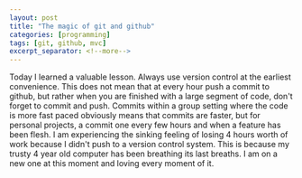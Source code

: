 ```yaml
---
layout: post
title: "The magic of git and github"
categories: [programming]
tags: [git, github, mvc]
excerpt_separator: <!--more-->
---
```


Today I learned a valuable lesson. Always use version control at the earliest convenience. This does not mean that at every hour push a commit to github, but rather when you are finished with a large segment of code, don't forget to commit and push. Commits within a group setting where the code is more fast paced obviously means that commits are faster, but for personal projects, a commit one every few hours and when a feature has been flesh. I am experiencing the sinking feeling of losing 4 hours worth of work because I didn't push to a version control system. This is because my trusty 4 year old computer has been breathing its last breaths. I am on a new one at this moment and loving every moment of it.

<!--more-->